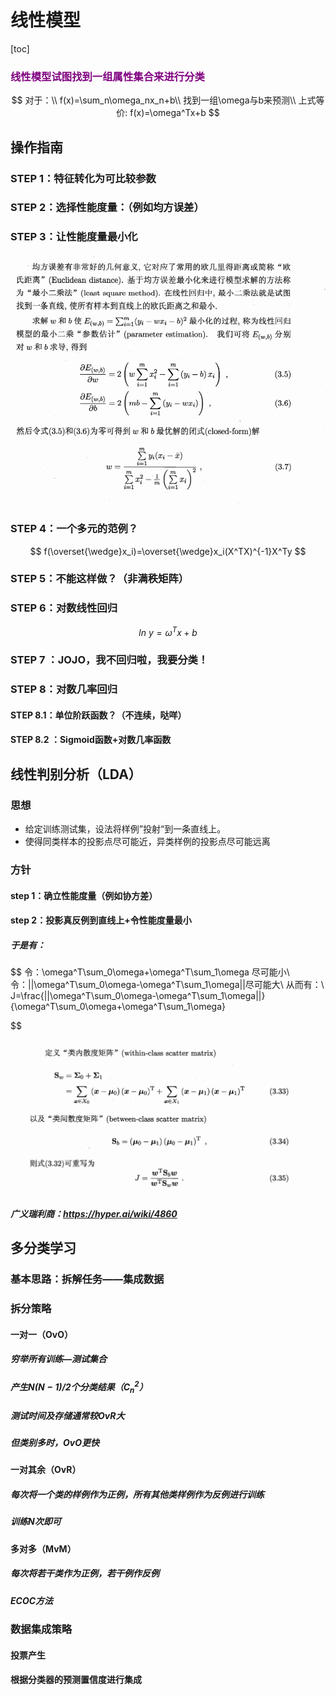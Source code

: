 # 线性模型



[toc]

### <font color='purple'>线性模型试图找到一组属性集合来进行分类</font>

$$
对于：\\
f(x)=\sum_n\omega_nx_n+b\\
找到一组\omega与b来预测\\
上式等价: f(x)=\omega^Tx+b
$$

## 操作指南



### STEP 1：特征转化为可比较参数

### STEP 2：选择性能度量：（例如均方误差）

### STEP 3：让性能度量最小化

![](..\pics\线性模型推导过程.png)

### STEP 4：一个多元的范例？

$$
f(\overset{\wedge}x_i)=\overset{\wedge}x_i(X^TX)^{-1}X^Ty
$$

### STEP 5：不能这样做？（非满秩矩阵）

### STEP 6：对数线性回归

$$
ln\ y=\omega^Tx+b
$$

### STEP 7 ：JOJO，我不回归啦，我要分类！

### STEP 8：对数几率回归

#### 	STEP 8.1：单位阶跃函数？（不连续，哒咩）

#### 	STEP 8.2 ：Sigmoid函数+对数几率函数



## 线性判别分析（LDA）



### 思想

* 给定训练测试集，设法将样例”投射“到一条直线上。
* 使得同类样本的投影点尽可能近，异类样例的投影点尽可能远离

### 方针

#### step 1：确立性能度量（例如协方差）

#### step 2：投影真反例到直线上+令性能度量最小

##### 于是有：

$$
令：\omega^T\sum_0\omega+\omega^T\sum_1\omega 尽可能小\\
令：||\omega^T\sum_0\omega-\omega^T\sum_1\omega||尽可能大\\
从而有：\\
J=\frac{||\omega^T\sum_0\omega-\omega^T\sum_1\omega||}{\omega^T\sum_0\omega+\omega^T\sum_1\omega}

$$

![](..\pics\LDA.png)

##### 广义瑞利商：https://hyper.ai/wiki/4860



## 多分类学习



### 基本思路：拆解任务——集成数据

### 拆分策略



#### 一对一（OvO）

##### 穷举所有训练—测试集合

##### 产生$N(N-1)/2$个分类结果（$C_n^2$）

##### 测试时间及存储通常较OvR大

##### 但类别多时，OvO更快



#### 一对其余（OvR）

##### 每次将一个类的样例作为正例，所有其他类样例作为反例进行训练

##### 训练N次即可



#### 多对多（MvM）

##### 每次将若干类作为正例，若干例作反例

##### ECOC方法



### 数据集成策略



#### 投票产生

#### 根据分类器的预测置信度进行集成

